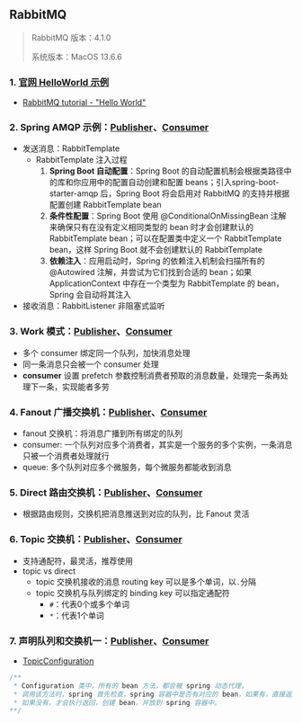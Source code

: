## RabbitMQ
> RabbitMQ 版本：4.1.0 
> 
> 系统版本：MacOS 13.6.6 
### 1. [官网 HelloWorld 示例](./src/main/java/club/zhengxiang/coding/rabbitmq/helloworld/)
* [RabbitMQ tutorial - "Hello World"](https://www.rabbitmq.com/tutorials/tutorial-one-java)
### 2. Spring AMQP 示例：[Publisher](./springamqp-publisher)、[Consumer](./springamqp-consumer)
* 发送消息：RabbitTemplate
  * RabbitTemplate 注入过程
    1. **Spring Boot 自动配置**：Spring Boot 的自动配置机制会根据类路径中的库和你应用中的配置自动创建和配置 beans；引入spring-boot-starter-amqp 后，Spring Boot 将会启用对 RabbitMQ 的支持并根据配置创建 RabbitTemplate bean
    2. **条件性配置**：Spring Boot 使用 @ConditionalOnMissingBean 注解来确保只有在没有定义相同类型的 bean 时才会创建默认的 RabbitTemplate bean；可以在配置类中定义一个 RabbitTemplate bean，这样 Spring Boot 就不会创建默认的 RabbitTemplate
    3. **依赖注入**：应用启动时，Spring 的依赖注入机制会扫描所有的 @Autowired 注解，并尝试为它们找到合适的 bean；如果 ApplicationContext 中存在一个类型为 RabbitTemplate 的 bean，Spring 会自动将其注入
* 接收消息：RabbitListener 非阻塞式监听
### 3. Work 模式：[Publisher](./work-publisher)、[Consumer](./work-consumer)
* 多个 consumer 绑定同一个队列，加快消息处理
* 同一条消息只会被一个 consumer 处理
* **consumer** 设置 prefetch 参数控制消费者预取的消息数量，处理完一条再处理下一条，实现能者多劳
### 4. Fanout 广播交换机：[Publisher](./fanout-publisher)、[Consumer](./fanout-consumer)
* fanout 交换机：将消息广播到所有绑定的队列
* consumer: 一个队列对应多个消费者，其实是一个服务的多个实例，一条消息只被一个消费者处理就行
* queue: 多个队列对应多个微服务，每个微服务都能收到消息
### 5. Direct 路由交换机：[Publisher](./direct-publisher)、[Consumer](./direct-consumer)
* 根据路由规则，交换机把消息推送到对应的队列，比 Fanout 灵活
### 6. Topic 交换机：[Publisher](./topic-publisher)、[Consumer](./topic-consumer)
* 支持通配符，最灵活，推荐使用
* topic vs direct
  * topic 交换机接收的消息 routing key 可以是多个单词，以`.`分隔
  * topic 交换机与队列绑定的 binding key 可以指定通配符
    * `#`：代表0个或多个单词
    * `*`：代表1个单词
### 7. 声明队列和交换机一：[Publisher](./declare-publisher)、[Consumer](./declare-consumer)
* [TopicConfiguration](./declare-consumer/src/main/java/club/zhengxiang/coding/rabbitmq/declare/config/TopicConfiguration.java)
```java
/**
 * Configuration 类中，所有的 bean 方法，都会被 spring 动态代理，
 * 调用该方法时，spring 首先检查，spring 容器中是否有对应的 bean，如果有，直接返回 bean，
 * 如果没有，才会执行返回，创建 bean，并放到 spring 容器中。
**/
```

